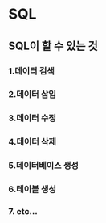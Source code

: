 # SQL

## SQL이 할 수 있는 것

### 1.데이터 검색
### 2.데이터 삽입
### 3.데이터 수정
### 4.데이터 삭제
### 5.데이터베이스 생성
### 6.테이블 생성
### 7. etc...
